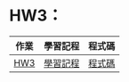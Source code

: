 # HW3：

|作業|學習記程|程式碼|
|---|---|---|
|[HW3](https://github.com/PrinceJonathan/Financial_Engineering/tree/master/HW3)|[學習記程]()|[程式碼](https://github.com/PrinceJonathan/Financial_Engineering/blob/master/HW3/HW3.py)|
